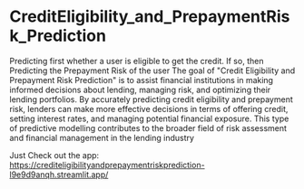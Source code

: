 # CreditEligibility_and_PrepaymentRisk_Prediction

Predicting first whether a user is eligible to get the credit. If so, then Predicting the Prepayment Risk of the user
The goal of "Credit Eligibility and Prepayment Risk Prediction" is to assist financial institutions in making informed decisions about lending, managing risk, and optimizing their lending portfolios.
By accurately predicting credit eligibility and prepayment risk, lenders can make more effective decisions in terms of offering credit, setting interest rates, and managing potential financial exposure.
This type of predictive modelling contributes to the broader field of risk assessment and financial management in the lending industry

Just Check out the app: https://crediteligibilityandprepaymentriskprediction-l9e9d9anqh.streamlit.app/
